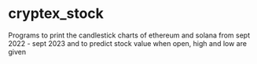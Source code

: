 # cryptex_stock
Programs to print the candlestick charts of ethereum and solana from sept 2022 - sept 2023 and to predict stock value when open, high and low are given
